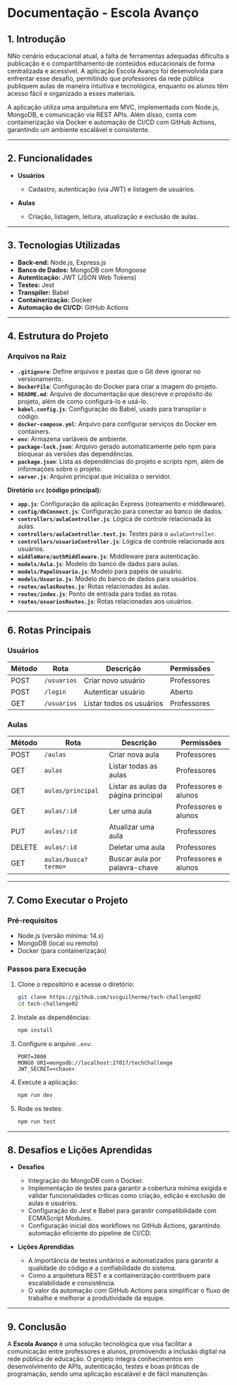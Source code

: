 # Documentação - Escola Avanço

## 1. **Introdução**
NNo cenário educacional atual, a falta de ferramentas adequadas dificulta a publicação e o compartilhamento de conteúdos educacionais de forma centralizada e acessível. A aplicação Escola Avanço foi desenvolvida para enfrentar esse desafio, permitindo que professores da rede pública publiquem aulas de maneira intuitiva e tecnológica, enquanto os alunos têm acesso fácil e organizado a esses materiais.

A aplicação utiliza uma arquitetura em MVC, implementada com Node.js, MongoDB, e comunicação via REST APIs. Além disso, conta com containerização via Docker e automação de CI/CD com GitHub Actions, garantindo um ambiente escalável e consistente.

---

## 2. **Funcionalidades**
- **Usuários**
  - Cadastro, autenticação (via JWT) e listagem de usuários.

- **Aulas**
  - Criação, listagem, leitura, atualização e exclusão de aulas.
 
---

## 3. **Tecnologias Utilizadas**
- **Back-end:** Node.js, Express.js
- **Banco de Dados:** MongoDB com Mongoose
- **Autenticação:** JWT (JSON Web Tokens)
- **Testes:** Jest
- **Transpiler:** Babel
- **Containerização:** Docker
- **Automação de CI/CD:** GitHub Actions

---

## 4. **Estrutura do Projeto**

### **Arquivos na Raiz**
- **`.gitignore`**: Define arquivos e pastas que o Git deve ignorar no versionamento.
- **`DockerFile`**: Configuração do Docker para criar a imagem do projeto.
- **`README.md`**: Arquivo de documentação que descreve o propósito do projeto, além de como configurá-lo e usá-lo.
- **`babel.config.js`**: Configuração do Babel, usado para transpilar o código.
- **`docker-compose.yml`**: Arquivo para configurar serviços do Docker em containers.
- **`env`**: Armazena variáveis de ambiente.
- **`package-lock.json`**: Arquivo gerado automaticamente pelo npm para bloquear as versões das dependências.
- **`package.json`**: Lista as dependências do projeto e scripts npm, além de informações sobre o projeto.
- **`server.js`**: Arquivo principal que inicializa o servidor.

**Diretório `src` (código principal):**
- **`app.js`**: Configuração da aplicação Express (roteamento e middleware).
- **`config/dbConnect.js`**: Configuração para conectar ao banco de dados.
- **`controllers/aulaController.js`**: Lógica de controle relacionada às aulas.
- **`controllers/aulaController.test.js`**: Testes para o `aulaController`.
- **`controllers/usuarioController.js`**: Lógica de controle relacionada aos usuários.
- **`middleWare/authMiddleware.js`**: Middleware para autenticação.
- **`models/Aula.js`**: Modelo do banco de dados para aulas.
- **`models/PapelUsuario.js`**: Modelo para papéis de usuário.
- **`models/Usuario.js`**: Modelo do banco de dados para usuários.
- **`routes/aulasRoutes.js`**: Rotas relacionadas às aulas.
- **`routes/index.js`**: Ponto de entrada para todas as rotas.
- **`routes/usuariosRoutes.js`**: Rotas relacionadas aos usuários.

---

## 6. **Rotas Principais**

### **Usuários**
| Método | Rota        | Descrição                | Permissões  |
|--------|-------------|--------------------------|-------------|
| POST   | `/usuarios` | Criar novo usuário       | Professores |
| POST   | `/login`    | Autenticar usuário       | Aberto      |
| GET    | `/usuarios` | Listar todos os usuários | Professores |

### **Aulas**
| Método | Rota                 | Descrição                           | Permissões           |
|--------|----------------------|-------------------------------------|----------------------|
| POST   | `/aulas`             | Criar nova aula                     | Professores          |
| GET    | `aulas`              | Listar todas as aulas               | Professores          |
| GET    | `aulas/principal`    | Listar as aulas da página principal | Professores e alunos |
| GET    | `aulas/:id`          | Ler uma aula                        | Professores e alunos |
| PUT    | `aulas/:id`          | Atualizar uma aula                  | Professores          |
| DELETE | `aulas/:id`          | Deletar uma aula                    | Professores          |
| GET    | `aulas/busca?termo=` | Buscar aula por palavra-chave       | Professores e alunos |

---

## 7. **Como Executar o Projeto**

### **Pré-requisitos**
- Node.js (versão mínima: 14.x)
- MongoDB (local ou remoto)
- Docker (para containerização)

### **Passos para Execução**
1. Clone o repositório e acesse o diretório:
   ```bash
   git clone https://github.com/svcguilherme/tech-challenge02
   cd tech-challenge02
   ```

2. Instale as dependências:
   ```bash
   npm install
   ```

3. Configure o arquivo `.env`:
   ```env
   PORT=3000
   MONGO_URI=mongodb://localhost:27017/techChallenge
   JWT_SECRET=<chave>
   ```

4. Execute a aplicação:
   ```bash
   npm run dev
   ```

5. Rode os testes:
   ```bash
   npm run test
   ```

---

## 8. **Desafios e Lições Aprendidas**
- **Desafios**
  - Integração do MongoDB com o Docker.
  - Implementação de testes para garantir a cobertura mínima exigida e validar funcionalidades críticas como criação, edição e exclusão de aulas e usuários.
  - Configuração do Jest e Babel para garantir compatibilidade com ECMAScript Modules.
  - Configuração inicial dos workflows no GitHub Actions, garantindo automação eficiente do pipeline de CI/CD.

- **Lições Aprendidas**
  - A importância de testes unitários e automatizados para garantir a qualidade do código e a confiabilidade do sistema.
  - Como a arquitetura REST e a containerização contribuem para escalabilidade e consistência.
  - O valor da automação com GitHub Actions para simplificar o fluxo de trabalho e melhorar a produtividade da equipe.

---

## 9. **Conclusão**
A **Escola Avanço** é uma solução tecnológica que visa facilitar a comunicação entre professores e alunos, promovendo a inclusão digital na rede pública de educação. O projeto integra conhecimentos em desenvolvimento de APIs, autenticação, testes e boas práticas de programação, sendo uma aplicação escalável e de fácil manutenção.
